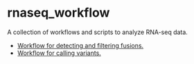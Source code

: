 rnaseq_workflow
=======================

A collection of workflows and scripts to analyze RNA-seq data. 

+ [Workflow for detecting and filtering fusions.](../doc/fusion_workflow.md)
+ [Workflow for calling variants.](../doc/variant_calling.md)
